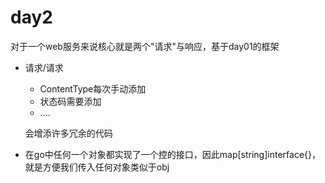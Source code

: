 # day2

对于一个web服务来说核心就是两个"请求"与响应，基于day01的框架

- 请求/请求

  - ContentType每次手动添加
  - 状态码需要添加
  - ....

  会增添许多冗余的代码

- 在go中任何一个对象都实现了一个控的接口，因此map[string]interface{}，就是方便我们传入任何对象类似于obj

